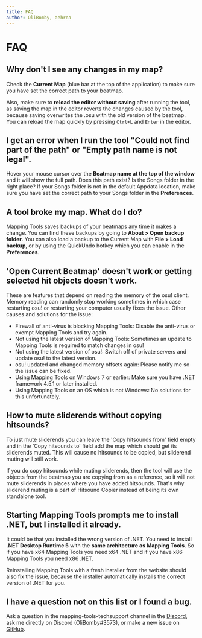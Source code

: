 ```yaml
---
title: FAQ
author: OliBomby, aehrea
---
```


# FAQ

## Why don't I see any changes in my map?

Check the **Current Map** (blue bar at the top of the application) to make sure you have set the correct path to your beatmap.

Also, make sure to **reload the editor without saving** after running the tool, as saving the map in the editor reverts the changes caused by the tool, because saving overwrites the .osu with the old version of the beatmap. You can reload the map quickly by pressing `Ctrl+L` and `Enter` in the editor.

## I get an error when I run the tool "Could not find part of the path" or "Empty path name is not legal".

Hover your mouse cursor over the **Beatmap name at the top of the window** and it will show the full path. Does this path exist? Is the Songs folder in the right place? If your Songs folder is not in the default Appdata location, make sure you have set the correct path to your Songs folder in the **Preferences**.

## A tool broke my map. What do I do?

Mapping Tools saves backups of your beatmaps any time it makes a change. You can find these backups by going to **About > Open backup folder**. You can also load a backup to the Current Map with **File > Load backup**, or by using the QuickUndo hotkey which you can enable in the **Preferences**.

## 'Open Current Beatmap' doesn't work or getting selected hit objects doesn't work.

These are features that depend on reading the memory of the osu! client. Memory reading can randomly stop working sometimes in which case restarting osu! or restarting your computer usually fixes the issue. Other causes and solutions for the issue:
- Firewall of anti-virus is blocking Mapping Tools: Disable the anti-virus or exempt Mapping Tools and try again.
- Not using the latest version of Mapping Tools: Sometimes an update to Mapping Tools is required to match changes in osu!
- Not using the latest version of osu!: Switch off of private servers and update osu! to the latest version.
- osu! updated and changed memory offsets again: Please notify me so the issue can be fixed.
- Using Mapping Tools on Windows 7 or earlier: Make sure you have .NET framework 4.5.1 or later installed.
- Using Mapping Tools on an OS which is not Windows: No solutions for this unfortunately.

## How to mute sliderends without copying hitsounds?

To just mute sliderends you can leave the 'Copy hitsounds from' field empty and in the 'Copy hitsounds to' field add the map which should get its sliderends muted. This will cause no hitsounds to be copied, but sliderend muting will still work.

If you do copy hitsounds while muting sliderends, then the tool will use the objects from the beatmap you are copying from as a reference, so it will not mute sliderends in places where you have added hitsounds. That's why sliderend muting is a part of Hitsound Copier instead of being its own standalone tool.

## Starting Mapping Tools prompts me to install .NET, but I installed it already.

It could be that you installed the wrong version of .NET. You need to install **.NET Desktop Runtime 5** with the **same architecture as Mapping Tools**. So if you have x64 Mapping Tools you need x64 .NET and if you have x86 Mapping Tools you need x86 .NET.

Reinstalling Mapping Tools with a fresh installer from the website should also fix the issue, because the installer automatically installs the correct version of .NET for you.

## I have a question not on this list or I found a bug.

Ask a question in the mapping-tools-techsupport channel in the [Discord](https://discord.gg/YfjKN2yjQV), ask me directly on Discord (OliBomby#3573), or make a new issue on [GitHub](https://github.com/OliBomby/Mapping_Tools/issues).
